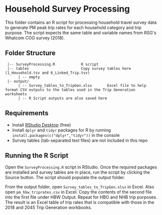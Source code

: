 # Household Survey Processing

This folder contains an R script for processing household travel survey data to generate PM peak trip rates for each household category and trip purpose. The script expects the same table and variable names from RSG's Whatcom COG survey (2018).

## Folder Structure

```
 |-- SurveyProcessing.R            R script
 |-- tables                        Copy survey tables here (1_Household.tsv and 6_Linked_Trip.tsv)
      | -- empty
 |- output/                                    
      | -- Survey_tables_to_TripGen.xlsx       Excel file to help format CSV outputs to the tables used in the Trip Generation worksheets
      | -- R Script outputs are also saved here
```

## Requirements

- Install [RStudio Desktop](https://rstudio.com/products/rstudio/) (free)
- Install `dplyr` and `tidyr` packages for R by running `install.packages(c("dplyr","tidyr"))` in the console
- Survey tables (tab-separated text files) are not included in this repo

## Running the R Script

Open the `SurveyProcessing.R` script in RStudio. Once the required packages are installed and survey tables are in place, run the script by clicking the Source button. The script should populate the output folder.

From the output folder, open `Survey_tables_to_TripGen.xlsx` in Excel. Also open `pm_hbw_triprates.csv` in Excel. Copy the contents of the second file into the first file under HBW Output. Repeat for HBO and NHB trip purposes. The result is an Excel table of trip rates that is compatible with those in the 2018 and 2045 Trip Generation workbooks.
